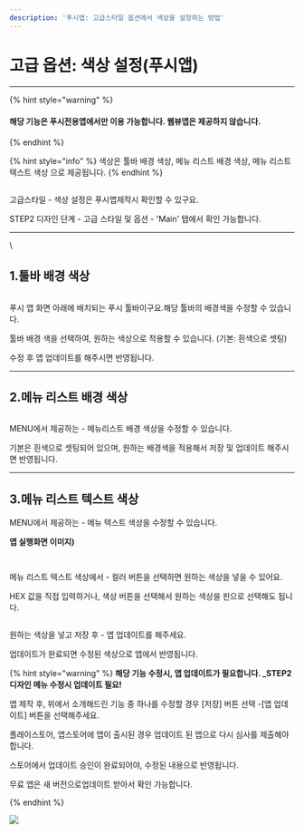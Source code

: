 ```yaml
---
description: '푸시앱: 고급스타일 옵션에서 색상을 설정하는 방법'
---
```


# 고급 옵션: 색상 설정(푸시앱)

***



{% hint style="warning" %}
#### **해당 기능은 푸시전용앱에서만 이용 가능합니다.  웹뷰앱은 제공하지 않습니다.**
{% endhint %}

{% hint style="info" %}
색상은 툴바 배경 색상, 메뉴 리스트 배경 색상, 메뉴 리스트 텍스트 색상 으로 제공됩니다.&#x20;
{% endhint %}

<figure><img src="../../.gitbook/assets/이미지 8 (1).png" alt=""><figcaption></figcaption></figure>

고급스타일 - 색상 설정은 푸시앱제작시 확인할 수 있구요.&#x20;

&#x20;STEP2 디자인 단계 - 고급 스타일 및 옵션 - 'Main' 탭에서 확인 가능합니다.

***

\


## **1.툴바 배경 색상**

<figure><img src="../../.gitbook/assets/캡처3 (1).PNG" alt=""><figcaption></figcaption></figure>

푸시 앱 화면 아래에 배치되는 푸시 툴바이구요.해당 툴바의 배경색을 수정할 수 있습니다.

툴바 배경 색을 선택하여, 원하는 색상으로 적용할 수 있습니다. (기본: 흰색으로 셋팅)

수정 후 앱 업데이트를 해주시면 반영됩니다.&#x20;



***



## **2.메뉴 리스트 배경 색상**

<figure><img src="../../.gitbook/assets/캡처2 (2).PNG" alt=""><figcaption></figcaption></figure>

MENU에서 제공하는 -  메뉴리스트 배경 색상을 수정할 수 있습니다.&#x20;

기본은 흰색으로 셋팅되어 있으며, 원하는 배경색을 적용해서 저장 및 업데이트 해주시면 반영됩니다.



***



## **3.메뉴 리스트 텍스트 색상**



MENU에서 제공하는 -  메뉴 텍스트 색상을 수정할 수 있습니다.&#x20;

**앱 실행화면 이미지)**

<div align="left"><figure><img src="../../.gitbook/assets/image (4) (3).png" alt=""><figcaption></figcaption></figure></div>

<figure><img src="../../.gitbook/assets/캡처1 (2).PNG" alt=""><figcaption></figcaption></figure>

메뉴 리스트 텍스트 색상에서 - 컬러 버튼을 선택하면 원하는 색상을 넣을 수 있어요.

HEX 값을 직접 입력하거나, 색상 버튼을 선택해서 원하는 색상을 핀으로 선택해도 됩니다.

<div align="left"><figure><img src="../../.gitbook/assets/image (5) (4).png" alt=""><figcaption></figcaption></figure></div>

&#x20;원하는 색상을 넣고 저장 후 - 앱 업데이트를 해주세요.

업데이트가 완료되면 수정된 색상으로 앱에서 반영됩니다.



{% hint style="warning" %}
**해당 기능 수정시, 앱 업데이트가 필요합니다. \_STEP2 디자인 메뉴 수정시 업데이트 필요!**

앱 제작 후, 위에서 소개해드린 기능 중 하나를 수정할 경우 \[저장] 버튼 선택 -\[앱 업데이트] 버튼을 선택해주세요.

플레이스토어, 앱스토어에 앱이 출시된 경우 업데이트 된 앱으로 다시 심사를 제출해야 합니다.&#x20;

스토어에서 업데이트 승인이 완료되어야, 수정된 내용으로 반영됩니다.&#x20;

무료 앱은 새 버전으로업데이트 받아서 확인 가능합니다.


{% endhint %}

![](<../../.gitbook/assets/구분선 (1) (1) (1).PNG>)







